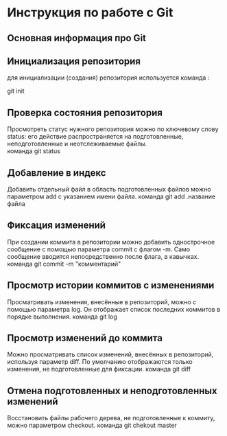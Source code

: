 # Инструкция по работе с Git
## Основная информация про Git

## Инициализация репозитория

для инициализации (создания) репозитория используется команда :

git init
## Проверка состояния репозитория

Просмотреть статус нужного репозитория можно по ключевому слову status: его действие распространяется на подготовленные, неподготовленные и неотслеживаемые файлы.  
    команда git status

## Добавление в индекс

Добавить отдельный файл в область подготовленных файлов можно параметром add с указанием имени файла.
    команда git add .название файла

## Фиксация изменений

При создании коммита в репозитории можно добавить однострочное сообщение с помощью параметра commit с флагом -m. Само сообщение вводится непосредственно после флага, в кавычках.
    команда git commit -m "комментарий"

## Просмотр истории коммитов с изменениями

Просматривать изменения, внесённые в репозиторий, можно с помощью параметра log. Он отображает список последних коммитов в порядке выполнения.
    команда git log

## Просмотр изменений до коммита
Можно просматривать список изменений, внесённых в репозиторий, используя параметр diff. По умолчанию отображаются только изменения, не подготовленные для фиксации.
    команда git diff

## Отмена подготовленных и неподготовленных изменений

Восстановить файлы рабочего дерева, не подготовленные к коммиту, можно параметром checkout.
    команда git chekout master